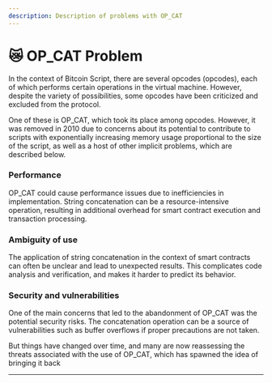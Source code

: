 ```yaml
---
description: Description of problems with OP_CAT
---
```


# 😿 OP\_CAT Problem

In the context of Bitcoin Script, there are several opcodes (opcodes), each of which performs certain operations in the virtual machine. However, despite the variety of possibilities, some opcodes have been criticized and excluded from the protocol.

One of these is OP\_CAT, which took its place among opcodes. However, it was removed in 2010 due to concerns about its potential to contribute to scripts with exponentially increasing memory usage proportional to the size of the script, as well as a host of other implicit problems, which are described below.

### Performance

OP\_CAT could cause performance issues due to inefficiencies in implementation. String concatenation can be a resource-intensive operation, resulting in additional overhead for smart contract execution and transaction processing.

### Ambiguity of use

The application of string concatenation in the context of smart contracts can often be unclear and lead to unexpected results. This complicates code analysis and verification, and makes it harder to predict its behavior.

### Security and vulnerabilities

One of the main concerns that led to the abandonment of OP\_CAT was the potential security risks. The concatenation operation can be a source of vulnerabilities such as buffer overflows if proper precautions are not taken.



But things have changed over time, and many are now reassessing the threats associated with the use of OP\_CAT, which has spawned the idea of bringing it back

***
